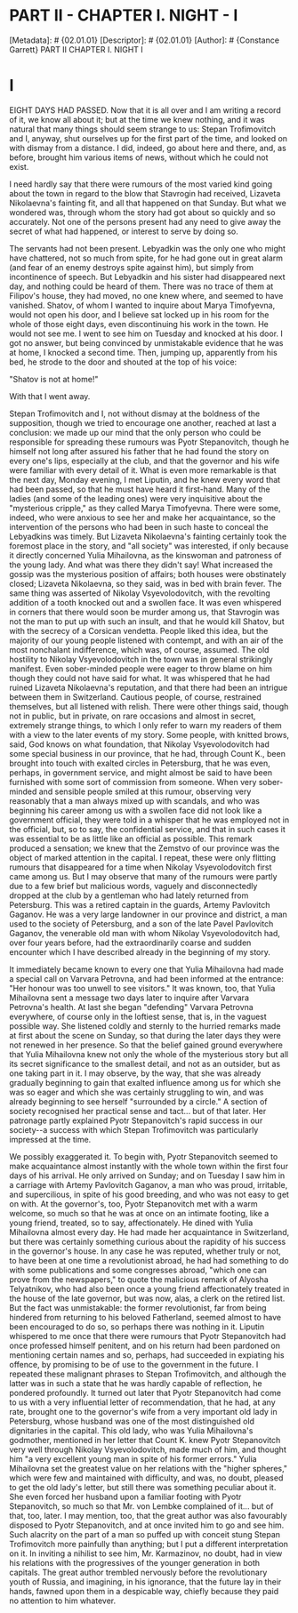 # PART II - CHAPTER I. NIGHT - I
[Metadata]: # {02.01.01}
[Descriptor]: # {02.01.01}
[Author]: # {Constance Garrett}
PART II
CHAPTER I. NIGHT
I
# I
EIGHT DAYS HAD PASSED. Now that it is all over and I am writing a record of it,
we know all about it; but at the time we knew nothing, and it was natural that
many things should seem strange to us: Stepan Trofimovitch and I, anyway, shut
ourselves up for the first part of the time, and looked on with dismay from a
distance. I did, indeed, go about here and there, and, as before, brought him
various items of news, without which he could not exist.

I need hardly say that there were rumours of the most varied kind going about
the town in regard to the blow that Stavrogin had received, Lizaveta
Nikolaevna's fainting fit, and all that happened on that Sunday. But what we
wondered was, through whom the story had got about so quickly and so
accurately. Not one of the persons present had any need to give away the secret
of what had happened, or interest to serve by doing so.

The servants had not been present. Lebyadkin was the only one who might have
chattered, not so much from spite, for he had gone out in great alarm (and fear
of an enemy destroys spite against him), but simply from incontinence of
speech. But Lebyadkin and his sister had disappeared next day, and nothing
could be heard of them. There was no trace of them at Filipov's house, they had
moved, no one knew where, and seemed to have vanished. Shatov, of whom I wanted
to inquire about Marya Timofyevna, would not open his door, and I believe sat
locked up in his room for the whole of those eight days, even discontinuing his
work in the town. He would not see me. I went to see him on Tuesday and knocked
at his door. I got no answer, but being convinced by unmistakable evidence that
he was at home, I knocked a second time. Then, jumping up, apparently from his
bed, he strode to the door and shouted at the top of his voice:

"Shatov is not at home!"

With that I went away.

Stepan Trofimovitch and I, not without dismay at the boldness of the
supposition, though we tried to encourage one another, reached at last a
conclusion: we made up our mind that the only person who could be responsible
for spreading these rumours was Pyotr Stepanovitch, though he himself not long
after assured his father that he had found the story on every one's lips,
especially at the club, and that the governor and his wife were familiar with
every detail of it. What is even more remarkable is that the next day, Monday
evening, I met Liputin, and he knew every word that had been passed, so that he
must have heard it first-hand. Many of the ladies (and some of the leading
ones) were very inquisitive about the "mysterious cripple," as they called
Marya Timofyevna. There were some, indeed, who were anxious to see her and make
her acquaintance, so the intervention of the persons who had been in such haste
to conceal the Lebyadkins was timely. But Lizaveta Nikolaevna's fainting
certainly took the foremost place in the story, and "all society" was
interested, if only because it directly concerned Yulia Mihailovna, as the
kinswoman and patroness of the young lady. And what was there they didn't say!
What increased the gossip was the mysterious position of affairs; both houses
were obstinately closed; Lizaveta Nikolaevna, so they said, was in bed with
brain fever. The same thing was asserted of Nikolay Vsyevolodovitch, with the
revolting addition of a tooth knocked out and a swollen face. It was even
whispered in corners that there would soon be murder among us, that Stavrogin
was not the man to put up with such an insult, and that he would kill Shatov,
but with the secrecy of a Corsican vendetta. People liked this idea, but the
majority of our young people listened with contempt, and with an air of the
most nonchalant indifference, which was, of course, assumed. The old hostility
to Nikolay Vsyevolodovitch in the town was in general strikingly manifest. Even
sober-minded people were eager to throw blame on him though they could not have
said for what. It was whispered that he had ruined Lizaveta Nikolaevna's
reputation, and that there had been an intrigue between them in Switzerland.
Cautious people, of course, restrained themselves, but all listened with
relish. There were other things said, though not in public, but in private, on
rare occasions and almost in secret, extremely strange things, to which I only
refer to warn my readers of them with a view to the later events of my story.
Some people, with knitted brows, said, God knows on what foundation, that
Nikolay Vsyevolodovitch had some special business in our province, that he had,
through Count K., been brought into touch with exalted circles in Petersburg,
that he was even, perhaps, in government service, and might almost be said to
have been furnished with some sort of commission from someone. When very
sober-minded and sensible people smiled at this rumour, observing very
reasonably that a man always mixed up with scandals, and who was beginning his
career among us with a swollen face did not look like a government official,
they were told in a whisper that he was employed not in the official, but, so
to say, the confidential service, and that in such cases it was essential to be
as little like an official as possible. This remark produced a sensation; we
knew that the Zemstvo of our province was the object of marked attention in the
capital. I repeat, these were only flitting rumours that disappeared for a time
when Nikolay Vsyevolodovitch first came among us. But I may observe that many
of the rumours were partly due to a few brief but malicious words, vaguely and
disconnectedly dropped at the club by a gentleman who had lately returned from
Petersburg. This was a retired captain in the guards, Artemy Pavlovitch
Gaganov. He was a very large landowner in our province and district, a man used
to the society of Petersburg, and a son of the late Pavel Pavlovitch Gaganov,
the venerable old man with whom Nikolay Vsyevolodovitch had, over four years
before, had the extraordinarily coarse and sudden encounter which I have
described already in the beginning of my story.

It immediately became known to every one that Yulia Mihailovna had made a
special call on Varvara Petrovna, and had been informed at the entrance: "Her
honour was too unwell to see visitors." It was known, too, that Yulia
Mihailovna sent a message two days later to inquire after Varvara Petrovna's
health. At last she began "defending" Varvara Petrovna everywhere, of course
only in the loftiest sense, that is, in the vaguest possible way. She listened
coldly and sternly to the hurried remarks made at first about the scene on
Sunday, so that during the later days they were not renewed in her presence. So
that the belief gained ground everywhere that Yulia Mihailovna knew not only
the whole of the mysterious story but all its secret significance to the
smallest detail, and not as an outsider, but as one taking part in it. I may
observe, by the way, that she was already gradually beginning to gain that
exalted influence among us for which she was so eager and which she was
certainly struggling to win, and was already beginning to see herself
"surrounded by a circle." A section of society recognised her practical sense
and tact... but of that later. Her patronage partly explained Pyotr
Stepanovitch's rapid success in our society--a success with which Stepan
Trofimovitch was particularly impressed at the time.

We possibly exaggerated it. To begin with, Pyotr Stepanovitch seemed to make
acquaintance almost instantly with the whole town within the first four days of
his arrival. He only arrived on Sunday; and on Tuesday I saw him in a carriage
with Artemy Pavlovitch Gaganov, a man who was proud, irritable, and
supercilious, in spite of his good breeding, and who was not easy to get on
with. At the governor's, too, Pyotr Stepanovitch met with a warm welcome, so
much so that he was at once on an intimate footing, like a young friend,
treated, so to say, affectionately. He dined with Yulia Mihailovna almost every
day. He had made her acquaintance in Switzerland, but there was certainly
something curious about the rapidity of his success in the governor's house. In
any case he was reputed, whether truly or not, to have been at one time a
revolutionist abroad, he had had something to do with some publications and
some congresses abroad, "which one can prove from the newspapers," to quote the
malicious remark of Alyosha Telyatnikov, who had also been once a young friend
affectionately treated in the house of the late governor, but was now, alas, a
clerk on the retired list. But the fact was unmistakable: the former
revolutionist, far from being hindered from returning to his beloved
Fatherland, seemed almost to have been encouraged to do so, so perhaps there
was nothing in it. Liputin whispered to me once that there were rumours that
Pyotr Stepanovitch had once professed himself penitent, and on his return had
been pardoned on mentioning certain names and so, perhaps, had succeeded in
expiating his offence, by promising to be of use to the government in the
future. I repeated these malignant phrases to Stepan Trofimovitch, and although
the latter was in such a state that he was hardly capable of reflection, he
pondered profoundly. It turned out later that Pyotr Stepanovitch had come to us
with a very influential letter of recommendation, that he had, at any rate,
brought one to the governor's wife from a very important old lady in
Petersburg, whose husband was one of the most distinguished old dignitaries in
the capital. This old lady, who was Yulia Mihailovna's godmother, mentioned in
her letter that Count K. knew Pyotr Stepanovitch very well through Nikolay
Vsyevolodovitch, made much of him, and thought him "a very excellent young man
in spite of his former errors." Yulia Mihailovna set the greatest value on her
relations with the "higher spheres," which were few and maintained with
difficulty, and was, no doubt, pleased to get the old lady's letter, but still
there was something peculiar about it. She even forced her husband upon a
familiar footing with Pyotr Stepanovitch, so much so that Mr. von Lembke
complained of it... but of that, too, later. I may mention, too, that the great
author was also favourably disposed to Pyotr Stepanovitch, and at once invited
him to go and see him. Such alacrity on the part of a man so puffed up with
conceit stung Stepan Trofimovitch more painfully than anything; but I put a
different interpretation on it. In inviting a nihilist to see him, Mr.
Karmazinov, no doubt, had in view his relations with the progressives of the
younger generation in both capitals. The great author trembled nervously before
the revolutionary youth of Russia, and imagining, in his ignorance, that the
future lay in their hands, fawned upon them in a despicable way, chiefly
because they paid no attention to him whatever.

